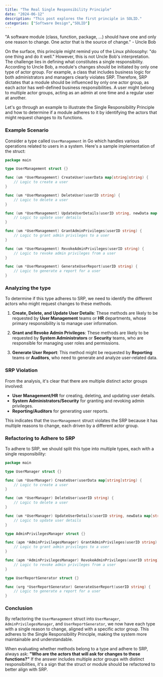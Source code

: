 ```yaml
---
title: "The Real Single Responsibility Principle"
date: "2024-06-12"
description: "This post explores the first principle in SOLID."
categories: ["Software Design","SOLID"]
---
```




"A software module (class, function, package, ...) should have one and only one reason to change. One actor that is the source of change." - Uncle Bob

On the surface, this principle might remind you of the Linux philosophy: "do one thing and do it well." However, this is not Uncle Bob's interpretation. The challenge lies in defining what constitutes a single responsibility. According to Uncle Bob, a module's changes should be initiated by only one type of actor group. For example, a class that includes business logic for both administrators and managers clearly violates SRP. Therefore, SRP dictates that a module should be influenced by only one actor group, as each actor has well-defined business responsibilities. A user might belong to multiple actor groups, acting as an admin at one time and a regular user at another.

Let's go through an example to illustrate the Single Responsibility Principle and how to determine if a module adheres to it by identifying the actors that might request changes to its functions.

### Example Scenario

Consider a type called `UserManagement` in Go which handles various operations related to users in a system. Here's a sample implementation of the struct:

```go
package main

type UserManagement struct {}

func (um *UserManagement) CreateUser(userData map[string]string) {
    // Logic to create a user
}

func (um *UserManagement) DeleteUser(userID string) {
    // Logic to delete a user
}

func (um *UserManagement) UpdateUserDetails(userID string, newData map[string]string) {
    // Logic to update user details
}

func (um *UserManagement) GrantAdminPrivileges(userID string) {
    // Logic to grant admin privileges to a user
}

func (um *UserManagement) RevokeAdminPrivileges(userID string) {
    // Logic to revoke admin privileges from a user
}

func (um *UserManagement) GenerateUserReport(userID string) {
    // Logic to generate a report for a user
}
```

### Analyzing the type

To determine if this type adheres to SRP, we need to identify the different actors who might request changes to these methods.

1. **Create, Delete, and Update User Details**: These methods are likely to be requested by **User Management** teams or **HR** departments, whose primary responsibility is to manage user information.

2. **Grant and Revoke Admin Privileges**: These methods are likely to be requested by **System Administrators** or **Security** teams, who are responsible for managing user roles and permissions.

3. **Generate User Report**: This method might be requested by **Reporting** teams or **Auditors**, who need to generate and analyze user-related data.

### SRP Violation

From the analysis, it's clear that there are multiple distinct actor groups involved:

- **User Management/HR** for creating, deleting, and updating user details.
- **System Administrators/Security** for granting and revoking admin privileges.
- **Reporting/Auditors** for generating user reports.

This indicates that the `UserManagement` struct violates the SRP because it has multiple reasons to change, each driven by a different actor group.

### Refactoring to Adhere to SRP

To adhere to SRP, we should split this type into multiple types, each with a single responsibility:

```go
package main

type UserManager struct {}

func (um *UserManager) CreateUser(userData map[string]string) {
    // Logic to create a user
}

func (um *UserManager) DeleteUser(userID string) {
    // Logic to delete a user
}

func (um *UserManager) UpdateUserDetails(userID string, newData map[string]string) {
    // Logic to update user details
}

type AdminPrivilegesManager struct {}

func (apm *AdminPrivilegesManager) GrantAdminPrivileges(userID string) {
    // Logic to grant admin privileges to a user
}

func (apm *AdminPrivilegesManager) RevokeAdminPrivileges(userID string) {
    // Logic to revoke admin privileges from a user
}

type UserReportGenerator struct {}

func (urg *UserReportGenerator) GenerateUserReport(userID string) {
    // Logic to generate a report for a user
}
```

### Conclusion

By refactoring the `UserManagement` struct into `UserManager`, `AdminPrivilegesManager`, and `UserReportGenerator`, we now have each type with a single reason to change, aligned with a specific actor group. This adheres to the Single Responsibility Principle, making the system more maintainable and understandable.

When evaluating whether methods belong to a type and adhere to SRP, always ask: **"Who are the actors that will ask for changes to these functions?"** If the answer includes multiple actor groups with distinct responsibilities, it's a sign that the struct or module should be refactored to better align with SRP.